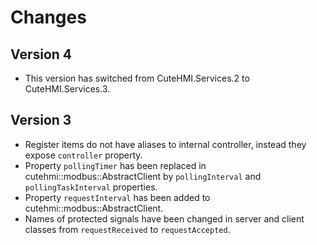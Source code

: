 # Changes

## Version 4

- This version has switched from CuteHMI.Services.2 to CuteHMI.Services.3.

## Version 3

- Register items do not have aliases to internal controller, instead they expose `controller` property.
- Property `pollingTimer` has been replaced in cutehmi::modbus::AbstractClient by `pollingInterval` and `pollingTaskInterval`
properties.
- Property `requestInterval` has been added to cutehmi::modbus::AbstractClient.
- Names of protected signals have been changed in server and client classes from `requestReceived` to `requestAccepted`.
